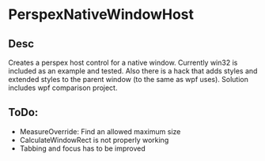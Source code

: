 # PerspexNativeWindowHost
## Desc
Creates a perspex host control for a native window. 
Currently win32 is included as an example and tested. 
Also there is a hack that adds styles and extended styles to the parent window (to the same as wpf uses).
Solution includes wpf comparison project.

## ToDo:
- MeasureOverride: Find an allowed maximum size
- CalculateWindowRect is not properly working
- Tabbing and focus has to be improved
